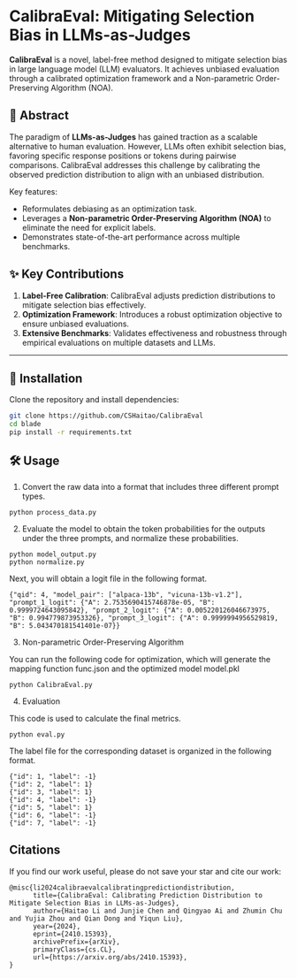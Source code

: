 # CalibraEval: Mitigating Selection Bias in LLMs-as-Judges

**CalibraEval** is a novel, label-free method designed to mitigate selection bias in large language model (LLM) evaluators. It achieves unbiased evaluation through a calibrated optimization framework and a Non-parametric Order-Preserving Algorithm (NOA).

## 📜 Abstract

The paradigm of **LLMs-as-Judges** has gained traction as a scalable alternative to human evaluation. However, LLMs often exhibit selection bias, favoring specific response positions or tokens during pairwise comparisons. CalibraEval addresses this challenge by calibrating the observed prediction distribution to align with an unbiased distribution.

Key features:
- Reformulates debiasing as an optimization task.
- Leverages a **Non-parametric Order-Preserving Algorithm (NOA)** to eliminate the need for explicit labels.
- Demonstrates state-of-the-art performance across multiple benchmarks.

## ✨ Key Contributions
1. **Label-Free Calibration**: CalibraEval adjusts prediction distributions to mitigate selection bias effectively.
2. **Optimization Framework**: Introduces a robust optimization objective to ensure unbiased evaluations.
3. **Extensive Benchmarks**: Validates effectiveness and robustness through empirical evaluations on multiple datasets and LLMs.

---

## 🚀 Installation

Clone the repository and install dependencies:
```bash
git clone https://github.com/CSHaitao/CalibraEval
cd blade
pip install -r requirements.txt
```

## 🛠️ Usage

1. Convert the raw data into a format that includes three different prompt types.

```
python process_data.py
```

2. Evaluate the model to obtain the token probabilities for the outputs under the three prompts, and normalize these probabilities.

```
python model_output.py
python normalize.py
```

Next, you will obtain a logit file in the following format.

```
{"qid": 4, "model_pair": ["alpaca-13b", "vicuna-13b-v1.2"], "prompt_1_logit": {"A": 2.7535690415746878e-05, "B": 0.9999724643095842}, "prompt_2_logit": {"A": 0.005220126046673975, "B": 0.994779873953326}, "prompt_3_logit": {"A": 0.9999994956529819, "B": 5.043470181541401e-07}}
```

3. Non-parametric Order-Preserving Algorithm 


You can run the following code for optimization, which will generate the mapping function func.json and the optimized model model.pkl

```
python CalibraEval.py
```

4. Evaluation

This code is used to calculate the final metrics.

```
python eval.py
```

The label file for the corresponding dataset is organized in the following format.
```
{"id": 1, "label": -1}
{"id": 2, "label": 1}
{"id": 3, "label": 1}
{"id": 4, "label": -1}
{"id": 5, "label": 1}
{"id": 6, "label": -1}
{"id": 7, "label": -1}
```



## Citations

If you find our work useful, please do not save your star and cite our work:

```
@misc{li2024calibraevalcalibratingpredictiondistribution,
      title={CalibraEval: Calibrating Prediction Distribution to Mitigate Selection Bias in LLMs-as-Judges}, 
      author={Haitao Li and Junjie Chen and Qingyao Ai and Zhumin Chu and Yujia Zhou and Qian Dong and Yiqun Liu},
      year={2024},
      eprint={2410.15393},
      archivePrefix={arXiv},
      primaryClass={cs.CL},
      url={https://arxiv.org/abs/2410.15393}, 
}
```